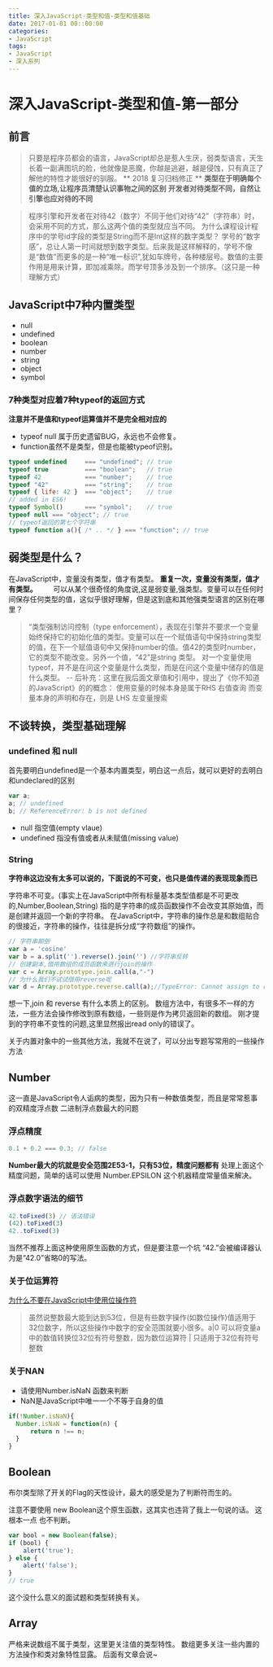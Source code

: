 ```yaml
---
title: 深入JavaScript-类型和值-类型和值基础
date: 2017-01-01 00::00:00
categories:
- JavaScript
tags:
- JavaScript
- 深入系列
---
```


# 深入JavaScript-类型和值-第一部分
## 前言
> 只要是程序员都会的语言，JavaScript却总是惹人生厌，弱类型语言，天生长着一副满图坑的脸，他就像是恶魔，你越是逃避，越是侵蚀，只有真正了解他的特性才能很好的驯服。
** 2018 复习归档修正 **
**类型在于明确每个值的立场,让程序员清楚认识事物之间的区别**
**开发者对待类型不同，自然让引擎也应对待的不同**
<!-- more -->


> 程序引擎和开发者在对待42（数字）不同于他们对待“42”（字符串）时，会采用不同的方式，那么这两个值的类型就应当不同。
为什么课程设计程序中的学号id字段的类型是String而不是Int这样的数字类型？
学号的“数字感”，总让人第一时间就想到数字类型。后来我是这样解释的，学号不像是“数值”而更多的是一种“唯一标识”,犹如车牌号，各种楼层号。数值的主要作用是用来计算，即加减乘除。而学号顶多涉及到一个排序。（这只是一种理解方式）

## JavaScript中7种内置类型

- null
- undefined
- boolean
- number
- string
- object
- symbol

### 7种类型对应着7种typeof的返回方式

**注意并不是值和typeof运算值并不是完全相对应的**
- typeof null 属于历史遗留BUG，永远也不会修复。
- function虽然不是类型，但是也能被typeof识别。

``` javaScript
typeof undefined     === "undefined"; // true
typeof true          === "boolean";   // true
typeof 42            === "number";    // true
typeof "42"          === "string";    // true
typeof { life: 42 }  === "object";    // true
// added in ES6!
typeof Symbol()      === "symbol";    // true
typeof null === "object"; // true 
// typeof返回的第七个字符串
typeof function a(){ /* .. */ } === "function"; // true
```

## 弱类型是什么？

在JavaScript中，变量没有类型，值才有类型。
**重复一次，变量没有类型，值才有类型。**
　　可以从某个很奇怪的角度说,这是弱变量,强类型。变量可以在任何时间保存任何类型的值，这似乎很好理解，但是这到底和其他强类型语言的区别在哪里？
> “类型强制访问控制（type enforcement），表现在引擎并不要求一个变量始终保持它的初始化值的类型。变量可以在一个赋值语句中保持string类型的值，在下一个赋值语句中又保持number的值。值42的类型时number，它的类型不能改变。另外一个值，“42”是string 类型。
对一个变量使用typeof，并不是在问这个变量是什么类型，而是在问这个变量中储存的值是什么类型。
--
后补充：这里在我后面文章值和引用中，提出了《你不知道的JavaScript》的的概念：
使用变量的时候本身是属于RHS 右值查询
而变量本身的声明和存在，则是 LHS 左变量搜索

## 不谈转换，类型基础理解

### undefined 和 null

首先要明白undefined是一个基本内置类型，明白这一点后，就可以更好的去明白和undeclared的区别

``` javascript
var a;
a; // undefined
b; // ReferenceError: b is not defined
```

- null 指空值(empty vlaue)
- undefined 指没有值或者从未赋值(missing value)

### String

**字符串这边没有太多可以说的，下面说的不可变，也只是值传递的表现现象而已**

字符串不可变。(事实上在JavaScript中所有标量基本类型值都是不可更改的,Number,Boolean,String)
指的是字符串的成员函数操作不会改变其原始值，而是创建并返回一个新的字符串。
在JavaScript中，字符串的操作总是和数组贴合的很接近，字符串的操作，往往是拆分成“字符数组”的操作。

``` javascript
// 字符串颠倒
var a = 'cosine'
var b = a.split('').reverse().join('') //字符串反转
// 创建副本,借用数组的成员函数来进行join的操作
var c = Array.prototype.join.call(a,"-")
// 为什么我们不试试借用reverse呢
var d = Array.prototype.reverse.call(a);//TypeError: Cannot assign to read only property '0' of object '[object String]' at String.reverse (native)
```

想一下,join 和 reverse 有什么本质上的区别。
数组方法中，有很多不一样的方法，一些方法会操作修改到原有数组，一些则是作为拷贝返回新的数组。
刚才提到的字符串不变性的问题,这里显然报出read only的错误了。

关于内置对象中的一些其他方法，我就不在说了，可以分出专题写常用的一些操作方法

## Number

这一直是JavaScript令人诟病的类型，因为只有一种数值类型，而且是常常惹事的双精度浮点数
二进制浮点数最大的问题

### 浮点精度

``` javascript
0.1 + 0.2 === 0.3; // false

```
**Number最大的坑就是安全范围2E53-1，只有53位，精度问题都有**
处理上面这个精度问题，简单的话可以使用 Number.EPSILON 这个机器精度常量值来解决。

### 浮点数字语法的细节

``` javascript
42.toFixed(3) // 语法错误
(42).toFixed(3)
42..toFixed(3)
```
当然不推荐上面这种使用原生函数的方式，但是要注意一个坑
“42.”会被编译器认为是“42.0”省略0的写法。

### 关于位运算符

[为什么不要在JavaScript中使用位操作符](http://jerryzou.com/posts/do-you-really-want-use-bit-operators-in-JavaScript/)
>虽然说整数最大能到达到53位，但是有些数字操作(如数位操作)值适用于32位数字，所以这些操作中数字的安全范围就要小很多。a|0 可以将变量a中的数值转换位32位有符号整数，因为数位运算符 | 只适用于32位有符号整数

### 关于NAN
- 请使用Number.isNaN 函数来判断
- NaN是JavaScript中唯一一个不等于自身的值
``` javascript
if(!Number.isNaN){
  Number.isNaN = function(n) {
      return n !== n;
  }
}

```
## Boolean

布尔类型除了开关的Flag的天性设计，最大的感受是为了判断符而生的。

注意不要使用 new Boolean这个原生函数，这其实也违背了我上一句说的话。
这根本一点 也不判断。
``` javascript
var bool = new Boolean(false);
if (bool) {
	alert('true');
} else {
	alert('false');
}
// true
```
这个没什么意义的面试题和类型转换有关。


## Array

严格来说数组不属于类型，这里更关注值的类型特性。
数组更多关注一些内置的方法操作和类对象特性显露。
后面有文章会说~